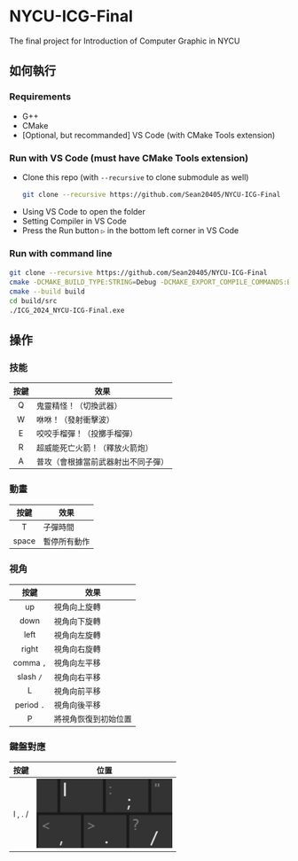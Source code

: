 # NYCU-ICG-Final
The final project for Introduction of Computer Graphic in NYCU

## 如何執行
### Requirements
- G++
- CMake
- [Optional, but recommanded] VS Code (with CMake Tools extension)

### Run with VS Code (must have CMake Tools extension)
- Clone this repo (with `--recursive` to clone submodule as well)
    ```bash
    git clone --recursive https://github.com/Sean20405/NYCU-ICG-Final
    ```
- Using VS Code to open the folder
- Setting Compiler in VS Code
- Press the Run button `▷` in the bottom left corner in VS Code

### Run with command line
```bash
git clone --recursive https://github.com/Sean20405/NYCU-ICG-Final
cmake -DCMAKE_BUILD_TYPE:STRING=Debug -DCMAKE_EXPORT_COMPILE_COMMANDS:BOOL=TRUE --no-warn-unused-cli -SNYCU-ICG-Final -BNYCU-ICG-Final/build -G Ninja
cmake --build build
cd build/src
./ICG_2024_NYCU-ICG-Final.exe
```

## 操作
### 技能
| 按鍵 | 效果 |
| :-: | --- |
| Q | 鬼靈精怪！（切換武器） |
| W | 咻咻！（發射衝擊波） |
| E | 咬咬手榴彈！（投擲手榴彈） |
| R | 超威能死亡火箭！（釋放火箭炮） |
| A | 普攻（會根據當前武器射出不同子彈） |

### 動畫
| 按鍵 | 效果 |
| :-: | --- |
| T | 子彈時間 |
| space | 暫停所有動作 |

### 視角
| 按鍵 | 效果 |
| :-: | --- |
| up | 視角向上旋轉 |
| down | 視角向下旋轉 |
| left | 視角向左旋轉 |
| right | 視角向右旋轉 |
| comma `,` | 視角向左平移 |
| slash `/` | 視角向右平移 |
| L | 視角向前平移 |
| period `.` | 視角向後平移 |
| P | 將視角恢復到初始位置 |

### 鍵盤對應
| 按鍵 | 位置 |
| :-: | --- |
| l , . / | ![alt text](image.png) |
